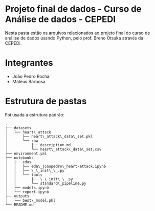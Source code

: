# Projeto final de dados - Curso de Análise de dados - CEPEDI

Nesta pasta estão os arquivos relacionados ao projeto final do curso de análise
de dados usando Python, pelo prof. Breno Otsuka através da CEPEDI.

# Integrantes

- João Pedro Rocha
- Mateus Barbosa

# Estrutura de pastas

Foi usada a estrutura padrão:

```
.
├── datasets
│   └── heart\_attack
│       ├── heart\_attack\_data\_set.pkl
│       └── raw
│           ├── description.md
│           └── heart\_attack\_data\_set.csv
├── environment.yml
├── notebooks
│   ├── edas
│   │   ├── eda\_joaopedro\_heart-attack.ipynb
│   │   ├── \_\_init\_\_.py
│   │   └── tools
│   │       ├── \_\_init\_\_.py
│   │       └── standard\_pipeline.py
│   ├── models.ipynb
│   └── report.ipynb
├── outputs
│   └── best\_model.pkl
└── README.md
```
